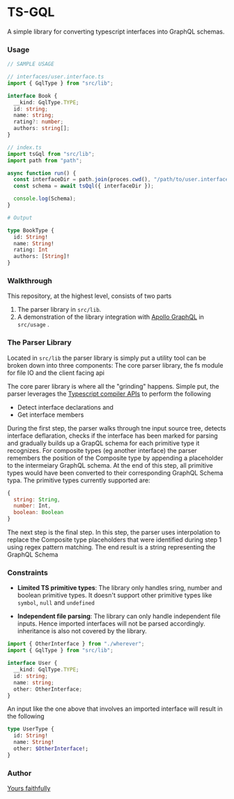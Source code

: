 # TS-GQL

A simple library for converting typescript interfaces into GraphQL schemas.

### Usage

```ts
// SAMPLE USAGE

// interfaces/user.interface.ts
import { GqlType } from "src/lib";

interface Book {
  __kind: GqlType.TYPE;
  id: string;
  name: string;
  rating?: number;
  authors: string[];
}

// index.ts
import tsGql from "src/lib";
import path from "path";

async function run() {
  const interfaceDir = path.join(proces.cwd(), "/path/to/user.interface.ts");
  const schema = await tsQql({ interfaceDir });

  console.log(Schema);
}
```

```graphql
# Output

type BookType {
  id: String!
  name: String!
  rating: Int
  authors: [String]!
}
```

### Walkthrough

This repository, at the highest level, consists of two parts

1. The parser library in `src/lib`.
2. A demonstration of the library integration with [Apollo GraphQL](https://www.apollographql.com/) in `src/usage` .

### The Parser Library

Located in `src/lib` the parser library is simply put a utility tool can be broken down into three components: The core parser library, the fs module for file IO and the client facing api

The core parer library is where all the "grinding" happens. Simple put, the parser leverages the [Typescript compiler APIs](https://github.com/microsoft/TypeScript-wiki/blob/main/Using-the-Compiler-API.md) to perform the following

- Detect interface declarations and
- Get interface members

During the first step, the parser walks through tne input source tree, detects interface deflaration, checks if the interface has been marked for parsing and gradually builds up a GrapQL schema for each primitive type it recognizes. For composite types (eg another interface) the parser remembers the position of the Composite type by appending a placeholder to the intermeiary GraphQL schema. At the end of this step, all primitive types would have been converted to their corresponding GraphQL Schema typa. The primitive types currently supported are:

```js
{
  string: String,
  number: Int,
  boolean: Boolean
}
```

The next step is the final step. In this step, the parser uses interpolation to replace the Composite type placeholders that were identified during step 1 using regex pattern matching. The end result is a string representing the GraphQL Schema

### Constraints

- **Limited TS primitive types**: The library only handles sring, number and boolean primitive types. It doesn't support other primitive types like `symbol`, `null` and `undefined`

- **Independent file parsing**: The library can only handle independent file inputs. Hence imported interfaces will not be parsed accordingly. inheritance is also not covered by the library.

```ts
import { OtherInterface } from "./wherever";
import { GqlType } from "src/lib";

interface User {
  __kind: GqlType.TYPE;
  id: string;
  name: string;
  other: OtherInterface;
}
```

An input like the one above that involves an imported interface will result in the following

```graphql
type UserType {
  id: String!
  name: String!
  other: $OtherInterface!;
}
```

### Author

[Yours faithfully](https://github.com/emmanuerl)
